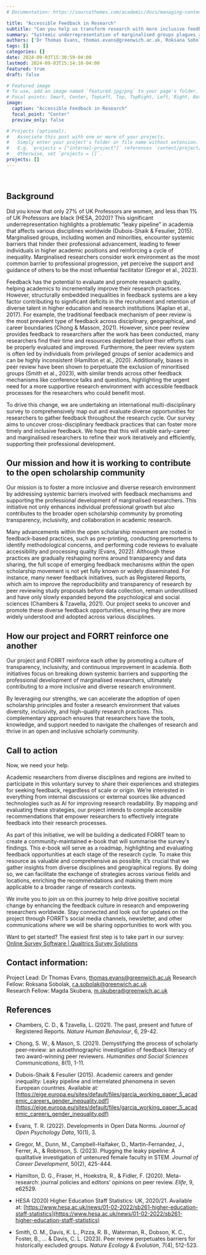 ```yaml
---
# Documentation: https://sourcethemes.com/academic/docs/managing-content/

title: "Accessible Feedback in Research"
subtitle: "Can you help us transform research with more inclusive feedback practices?"
summary: "Systemic underrepresentation of marginalised groups plagues academia, with existing feedback mechanisms often reinforcing these disparities. Our Leverhulme Trust-funded project aims to tackle this issue by mapping out inclusive feedback opportunities at each stage of the research cycle. Partnering with FORRT, we hope to evaluate the emerging opportunities for feedback, including those driven by the open scholarship movement, and create a community-maintained e-book to help researchers identify opportunities to receive better feedback."
authors: ['Dr Thomas Evans, thomas.evans@greenwich.ac.uk, Roksana Sobolak, r.a.sobolak@greenwich.ac.uk , Magda Skubera, m.skubera@greenwich.ac.uk , FORRT']
tags: []
categories: []
date: 2024-09-03T15:30:59-04:00
lastmod: 2024-09-03T15:14:10-04:00
featured: true
draft: false

# Featured image
# To use, add an image named `featured.jpg/png` to your page's folder.
# Focal points: Smart, Center, TopLeft, Top, TopRight, Left, Right, BottomLeft, Bottom, BottomRight.
image:
  caption: "Accessible Feedback in Research"
  focal_point: "Center"
  preview_only: false

# Projects (optional).
#   Associate this post with one or more of your projects.
#   Simply enter your project's folder or file name without extension.
#   E.g. `projects = ["internal-project"]` references `content/project/deep-learning/index.md`.
#   Otherwise, set `projects = []`.
projects: []
---
```


<br>

## Background 

Did you know that only 27% of UK Professors are women, and less than 1% of UK Professors are black (HESA, 2020)? This significant underrepresentation highlights a problematic “leaky pipeline” in academia that affects various disciplines worldwide (Dubois-Shaik & Fesulier, 2015). Marginalised groups, including women and minorities, encounter systemic barriers that hinder their professional advancement, leading to fewer individuals in higher academic positions and reinforcing a cycle of inequality. Marginalised researchers consider work environment as the most common barrier to professional progression, yet perceive the support and guidance of others to be the most influential facilitator (Gregor et al., 2023).

Feedback has the potential to evaluate and promote research quality, helping academics to incrementally improve their research practices. However, structurally embedded inequalities in feedback systems are a key factor contributing to significant deficits in the recruitment and retention of diverse talent in higher education and research institutions (Kaplan et al., 2017). For example, the traditional feedback mechanism of peer review is the most prevalent type of feedback across disciplinary, geographical, and career boundaries (Chong & Masson, 2021). However, since peer review provides feedback to researchers after the work has been conducted, many researchers find their time and resources depleted before their efforts can be properly evaluated and improved. Furthermore, the peer review system is often led by individuals from privileged groups of senior academics and can be highly inconsistent (Hamilton et al., 2020).  Additionally, biases in peer review have been shown to perpetuate the exclusion of minoritised groups (Smith et al., 2023), with similar trends across other feedback mechanisms like conference talks and questions, highlighting the urgent need for a more supportive research environment with accessible feedback processes for the researchers who could benefit most.

To drive this change, we are undertaking an international multi-disciplinary survey to comprehensively map out and evaluate diverse opportunities for researchers to gather feedback throughout the research cycle.  Our survey aims to uncover cross-disciplinary feedback practices that can foster more timely and inclusive feedback. We hope that this will enable early-career and marginalised researchers to refine their work iteratively and efficiently, supporting their professional development. 

## Our mission and how it is working to contribute to the open scholarship community

Our mission is to foster a more inclusive and diverse research environment by addressing systemic barriers involved with feedback mechanisms and supporting the professional development of marginalised researchers. This initiative not only enhances individual professional growth but also contributes to the broader open scholarship community by promoting transparency, inclusivity, and collaboration in academic research. 

Many advancements within the open scholarship movement are rooted in feedback-based practices, such as pre-printing, conducting premortems to identify methodological concerns, and performing code reviews to evaluate accessibility and processing quality (Evans, 2022). Although these practices are gradually reshaping norms around transparency and data sharing, the full scope of emerging feedback mechanisms within the open scholarship movement is not yet fully known or widely disseminated. For instance, many newer feedback initiatives, such as Registered Reports, which aim to improve the reproducibility and transparency of research by peer reviewing study proposals before data collection, remain underutilised and have only slowly expanded beyond the psychological and social sciences (Chambers & Tzavella, 2021). Our project seeks to uncover and promote these diverse feedback opportunities, ensuring they are more widely understood and adopted across various disciplines. 

## How our project and FORRT reinforce one another 

Our project and FORRT reinforce each other by promoting a culture of transparency, inclusivity, and continuous improvement in academia. Both initiatives focus on breaking down systemic barriers and supporting the professional development of marginalised researchers, ultimately contributing to a more inclusive and diverse research environment.

By leveraging our strengths, we can accelerate the adoption of open scholarship principles and foster a research environment that values diversity, inclusivity, and high-quality research practices. This complementary approach ensures that researchers have the tools, knowledge, and support needed to navigate the challenges of research and thrive in an open and inclusive scholarly community.

## Call to action

Now, we need your help. 

Academic researchers from diverse disciplines and regions are invited to participate in this voluntary survey to share their experiences and strategies for seeking feedback, regardless of scale or origin. We’re interested in everything from internal discussions or external sources like advanced technologies such as AI for improving research readability. By mapping and evaluating these strategies, our project intends to compile accessible recommendations that empower researchers to effectively integrate feedback into their research processes.  

As part of this initiative, we will be building a dedicated FORRT team to create a community-maintained e-book that will summarise the survey's findings. This e-book will serve as a roadmap, highlighting and evaluating feedback opportunities at each stage of the research cycle. To make this resource as valuable and comprehensive as possible, it’s crucial that we gather insights from diverse disciplines and geographical regions. By doing so, we can facilitate the exchange of strategies across various fields and locations, enriching the recommendations and making them more applicable to a broader range of research contexts.  

We invite you to join us on this journey to help drive positive societal change by enhancing the feedback culture in research and empowering researchers worldwide.  Stay connected and look out for updates on the project through FORRT’s social media channels, newsletter, and other communications where we will be sharing opportunities to work with you.

Want to get started? The easiest first step is to take part in our survey: [Online Survey Software | Qualtrics Survey Solutions](https://greenwichuniversity.eu.qualtrics.com/jfe/form/SV_9SwlPSLrgHg9dyu)

## Contact information:

Project Lead: Dr Thomas Evans, thomas.evans@greenwich.ac.uk 
Research Fellow: Roksana Sobolak, r.a.sobolak@greenwich.ac.uk  
Research Fellow: Magda Skubera, m.skubera@greenwich.ac.uk 

## References

- Chambers, C. D., & Tzavella, L. (2021). The past, present and future of Registered Reports. *Nature Human Behaviour*, 6, 29-42.

- Chong, S. W., & Mason, S. (2021). Demystifying the process of scholarly peer-review: an autoethnographic investigation of feedback literacy of two award-winning peer reviewers. *Humanities and Social Sciences Communications*, 8(1), 1-11.

- Dubois-Shaik & Fesulier (2015). Academic careers and gender inequality: Leaky pipeline and interrelated phenomena in seven European countries. Available at: [https://eige.europa.eu/sites/default/files/garcia_working_paper_5_academic_careers_gender_inequality.pdf](https://eige.europa.eu/sites/default/files/garcia_working_paper_5_academic_careers_gender_inequality.pdf)

- Evans, T. R. (2022). Developments in Open Data Norms. *Journal of Open Psychology Data*, 10(1), 3.

- Gregor, M., Dunn, M., Campbell-Halfaker, D., Martin-Fernandez, J., Ferrer, A., & Robinson, S. (2023). Plugging the leaky pipeline: A qualitative investigation of untenured female faculty in STEM. *Journal of Career Development*, 50(2), 425-444.

- Hamilton, D. G., Fraser, H., Hoekstra, R., & Fidler, F. (2020). Meta-research: journal policies and editors’ opinions on peer review. *Elife*, 9, e62529.

- HESA (2020) Higher Education Staff Statistics: UK, 2020/21. Available at: [https://www.hesa.ac.uk/news/01-02-2022/sb261-higher-education-staff-statistics](https://www.hesa.ac.uk/news/01-02-2022/sb261-higher-education-staff-statistics)

- Smith, O. M., Davis, K. L., Pizza, R. B., Waterman, R., Dobson, K. C., Foster, B., ... & Davis, C. L. (2023). Peer review perpetuates barriers for historically excluded groups. *Nature Ecology & Evolution*, 7(4), 512-523.
